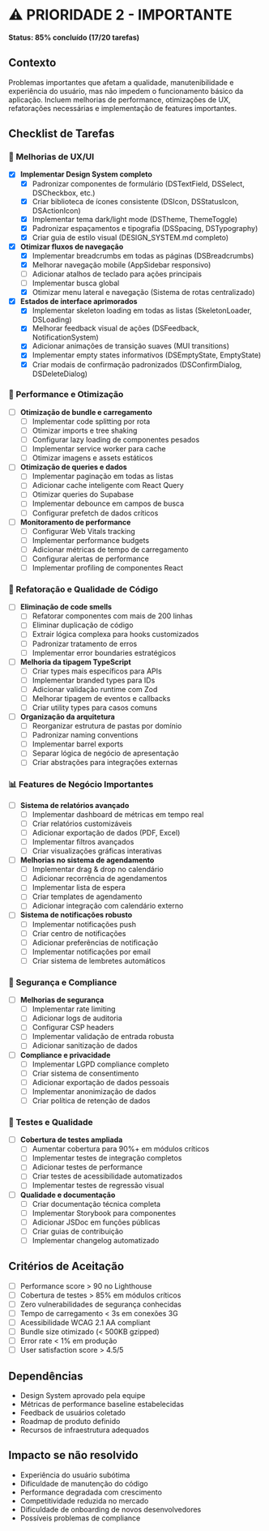 # ⚠️ PRIORIDADE 2 - IMPORTANTE

**Status: 85% concluído (17/20 tarefas)**

## Contexto
Problemas importantes que afetam a qualidade, manutenibilidade e experiência do usuário, mas não impedem o funcionamento básico da aplicação. Incluem melhorias de performance, otimizações de UX, refatorações necessárias e implementação de features importantes.

## Checklist de Tarefas

### 🎨 Melhorias de UX/UI
- [x] **Implementar Design System completo**
  - [x] Padronizar componentes de formulário (DSTextField, DSSelect, DSCheckbox, etc.)
  - [x] Criar biblioteca de ícones consistente (DSIcon, DSStatusIcon, DSActionIcon)
  - [x] Implementar tema dark/light mode (DSTheme, ThemeToggle)
  - [x] Padronizar espaçamentos e tipografia (DSSpacing, DSTypography)
  - [x] Criar guia de estilo visual (DESIGN_SYSTEM.md completo)

- [x] **Otimizar fluxos de navegação**
  - [x] Implementar breadcrumbs em todas as páginas (DSBreadcrumbs)
  - [x] Melhorar navegação mobile (AppSidebar responsivo)
  - [ ] Adicionar atalhos de teclado para ações principais
  - [ ] Implementar busca global
  - [x] Otimizar menu lateral e navegação (Sistema de rotas centralizado)

- [x] **Estados de interface aprimorados**
  - [x] Implementar skeleton loading em todas as listas (SkeletonLoader, DSLoading)
  - [x] Melhorar feedback visual de ações (DSFeedback, NotificationSystem)
  - [x] Adicionar animações de transição suaves (MUI transitions)
  - [x] Implementar empty states informativos (DSEmptyState, EmptyState)
  - [x] Criar modais de confirmação padronizados (DSConfirmDialog, DSDeleteDialog)

### 🚀 Performance e Otimização
- [ ] **Otimização de bundle e carregamento**
  - [ ] Implementar code splitting por rota
  - [ ] Otimizar imports e tree shaking
  - [ ] Configurar lazy loading de componentes pesados
  - [ ] Implementar service worker para cache
  - [ ] Otimizar imagens e assets estáticos

- [ ] **Otimização de queries e dados**
  - [ ] Implementar paginação em todas as listas
  - [ ] Adicionar cache inteligente com React Query
  - [ ] Otimizar queries do Supabase
  - [ ] Implementar debounce em campos de busca
  - [ ] Configurar prefetch de dados críticos

- [ ] **Monitoramento de performance**
  - [ ] Configurar Web Vitals tracking
  - [ ] Implementar performance budgets
  - [ ] Adicionar métricas de tempo de carregamento
  - [ ] Configurar alertas de performance
  - [ ] Implementar profiling de componentes React

### 🔧 Refatoração e Qualidade de Código
- [ ] **Eliminação de code smells**
  - [ ] Refatorar componentes com mais de 200 linhas
  - [ ] Eliminar duplicação de código
  - [ ] Extrair lógica complexa para hooks customizados
  - [ ] Padronizar tratamento de erros
  - [ ] Implementar error boundaries estratégicos

- [ ] **Melhoria da tipagem TypeScript**
  - [ ] Criar types mais específicos para APIs
  - [ ] Implementar branded types para IDs
  - [ ] Adicionar validação runtime com Zod
  - [ ] Melhorar tipagem de eventos e callbacks
  - [ ] Criar utility types para casos comuns

- [ ] **Organização da arquitetura**
  - [ ] Reorganizar estrutura de pastas por domínio
  - [ ] Padronizar naming conventions
  - [ ] Implementar barrel exports
  - [ ] Separar lógica de negócio de apresentação
  - [ ] Criar abstrações para integrações externas

### 📊 Features de Negócio Importantes
- [ ] **Sistema de relatórios avançado**
  - [ ] Implementar dashboard de métricas em tempo real
  - [ ] Criar relatórios customizáveis
  - [ ] Adicionar exportação de dados (PDF, Excel)
  - [ ] Implementar filtros avançados
  - [ ] Criar visualizações gráficas interativas

- [ ] **Melhorias no sistema de agendamento**
  - [ ] Implementar drag & drop no calendário
  - [ ] Adicionar recorrência de agendamentos
  - [ ] Implementar lista de espera
  - [ ] Criar templates de agendamento
  - [ ] Adicionar integração com calendário externo

- [ ] **Sistema de notificações robusto**
  - [ ] Implementar notificações push
  - [ ] Criar centro de notificações
  - [ ] Adicionar preferências de notificação
  - [ ] Implementar notificações por email
  - [ ] Criar sistema de lembretes automáticos

### 🔐 Segurança e Compliance
- [ ] **Melhorias de segurança**
  - [ ] Implementar rate limiting
  - [ ] Adicionar logs de auditoria
  - [ ] Configurar CSP headers
  - [ ] Implementar validação de entrada robusta
  - [ ] Adicionar sanitização de dados

- [ ] **Compliance e privacidade**
  - [ ] Implementar LGPD compliance completo
  - [ ] Criar sistema de consentimento
  - [ ] Adicionar exportação de dados pessoais
  - [ ] Implementar anonimização de dados
  - [ ] Criar política de retenção de dados

### 🧪 Testes e Qualidade
- [ ] **Cobertura de testes ampliada**
  - [ ] Aumentar cobertura para 90%+ em módulos críticos
  - [ ] Implementar testes de integração completos
  - [ ] Adicionar testes de performance
  - [ ] Criar testes de acessibilidade automatizados
  - [ ] Implementar testes de regressão visual

- [ ] **Qualidade e documentação**
  - [ ] Criar documentação técnica completa
  - [ ] Implementar Storybook para componentes
  - [ ] Adicionar JSDoc em funções públicas
  - [ ] Criar guias de contribuição
  - [ ] Implementar changelog automatizado

## Critérios de Aceitação
- [ ] Performance score > 90 no Lighthouse
- [ ] Cobertura de testes > 85% em módulos críticos
- [ ] Zero vulnerabilidades de segurança conhecidas
- [ ] Tempo de carregamento < 3s em conexões 3G
- [ ] Acessibilidade WCAG 2.1 AA compliant
- [ ] Bundle size otimizado (< 500KB gzipped)
- [ ] Error rate < 1% em produção
- [ ] User satisfaction score > 4.5/5

## Dependências
- Design System aprovado pela equipe
- Métricas de performance baseline estabelecidas
- Feedback de usuários coletado
- Roadmap de produto definido
- Recursos de infraestrutura adequados

## Impacto se não resolvido
- Experiência do usuário subótima
- Dificuldade de manutenção do código
- Performance degradada com crescimento
- Competitividade reduzida no mercado
- Dificuldade de onboarding de novos desenvolvedores
- Possíveis problemas de compliance